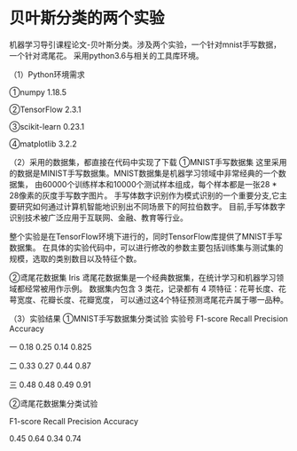 # 贝叶斯分类的两个实验
  机器学习导引课程论文-贝叶斯分类。涉及两个实验，一个针对mnist手写数据，一个针对鸢尾花。
  采用python3.6与相关的工具库环境。
  
（1）Python环境需求

①numpy 1.18.5

②TensorFlow 2.3.1

③scikit-learn 0.23.1

④matplotlib 3.2.2

（2）采用的数据集，都直接在代码中实现了下载
①MNIST手写数据集
这里采用的数据是MINIST手写数据集。MNIST数据集是机器学习领域中非常经典的一个数据集，
由60000个训练样本和10000个测试样本组成，每个样本都是一张28 * 28像素的灰度手写数字图片。
手写体数字识别作为模式识别的一个重要分支,它主要研究如何通过计算机智能地识别出不同场景下的阿拉伯数字。
目前,手写体数字识别技术被广泛应用于互联网、金融、教育等行业。

整个实验是在TensorFlow环境下进行的，同时TensorFlow库提供了MNIST手写数据集。
在具体的实验代码中，可以进行修改的参数主要包括训练集与测试集的规模，选取的类别数目以及特征个数。

②鸢尾花数据集
Iris 鸢尾花数据集是一个经典数据集，在统计学习和机器学习领域都经常被用作示例。
数据集内包含 3 类花，记录都有 4 项特征：花萼长度、花萼宽度、花瓣长度、花瓣宽度，
可以通过这4个特征预测鸢尾花卉属于哪一品种。

（3）实验结果
①MNIST手写数据集分类试验
实验号	F1-score	Recall	Precision	Accuracy

一	    0.18	    0.25	   0.14	    0.825

二	    0.33	    0.27	   0.44	    0.87

三	    0.48	    0.48	   0.49	    0.91


②鸢尾花数据集分类试验

F1-score	Recall	Precision	Accuracy

0.45	    0.64	    0.34	   0.74

